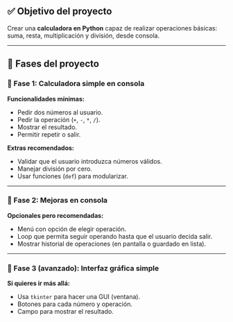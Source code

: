 ## ✅ Objetivo del proyecto

Crear una **calculadora en Python** capaz de realizar operaciones básicas: suma, resta, multiplicación y división, desde consola.

---

## 🧭 Fases del proyecto

### 🔹 Fase 1: Calculadora simple en consola

**Funcionalidades mínimas:**

* Pedir dos números al usuario.
* Pedir la operación (`+`, `-`, `*`, `/`).
* Mostrar el resultado.
* Permitir repetir o salir.

**Extras recomendados:**

* Validar que el usuario introduzca números válidos.
* Manejar división por cero.
* Usar funciones (`def`) para modularizar.

---

### 🔹 Fase 2: Mejoras en consola

**Opcionales pero recomendadas:**

* Menú con opción de elegir operación.
* Loop que permita seguir operando hasta que el usuario decida salir.
* Mostrar historial de operaciones (en pantalla o guardado en lista).

---

### 🔹 Fase 3 (avanzado): Interfaz gráfica simple

**Si quieres ir más allá:**

* Usa `tkinter` para hacer una GUI (ventana).
* Botones para cada número y operación.
* Campo para mostrar el resultado.

